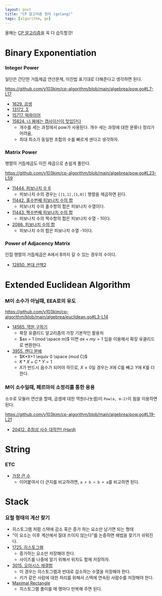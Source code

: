 ```yaml
---
layout: post
title: "CP 알고리즘 정리 (golang)"
tags: [algorithm, go]
---
```


올해는 [CP 알고리즘](https://cp-algorithms.com)을 꼭 다 습득할것!

# Binary Exponentiation

### Integer Power

일단은 간단한 거듭제곱 연산문제, 이진법 표기대로 더해준다고 생각하면 된다.

<https://github.com/y103kim/cp-algorithm/blob/main/algebrea/pow.go#L7-L17>

- [1629. 곱셈](https://www.acmicpc.net/problem/1629)
- [13172. Σ](https://www.acmicpc.net/problem/13272)
- [15717. 떡파이어](https://www.acmicpc.net/problem/15717)
- [15824. 너 봄에는 캡사이신이 맛있단다](https://www.acmicpc.net/problem/15824)
  - 개수를 세는 과정에서 pow가 사용된다. 개수 세는 과정에 대한 분류나 정리가 어려움,
  - 최대 최소가 동일한 조합의 수를 빠르게 센다고 생각하자.

### Matrix Power

행렬의 거듭제곱도 이진 제곱으로 손쉽게 풀린다.

<https://github.com/y103kim/cp-algorithm/blob/main/algebrea/pow.go#L23-L59>

- [11444. 피보나치 수 6](https://www.acmicpc.net/problem/11444)
  - 피보나치 수의 경우는 `[[1,1],[1,0]]` 행렬을 제곱하면 된다.
- [11442. 홀수번째 피보나치 수의 합](https://www.acmicpc.net/problem/11442)
  - 피보나치 수의 홀수항의 합은 피보나치 수열이다.
- [11443. 짝수번째 피보나치 수의 합](https://www.acmicpc.net/problem/11443)
  - 피보나치 수의 짝수항의 합은 피보나치 수열 - 1이다.
- [2086. 피보나치 수의 합](https://www.acmicpc.net/problem/2086)
  - 피보나치 수의 합은 피보나치 수열 -1이다.

### Power of Adjacency Matrix

인접 행렬의 거듭제곱은 A에서 B까지 갈 수 있는 경우의 수이다.

- [12850. 본대 산책2](https://www.acmicpc.net/problem/12850)

# Extended Euclidean Algorithm

### M이 소수가 아닐때, EEA로의 유도

<https://github.com/y103kim/cp-algorithm/blob/main/algebrea/euclidean.go#L3-L14>

- [14565. 역원 구하기](https://www.acmicpc.net/problem/14565)
  - 확장 유클리드 알고리즘의 가장 기본적인 활용처
  - $ax = 1 (mod \space m)$ 이면 $ax + my = 1$ 임을 이용해서 확장 유클리드로 변환한다.
- [3955. 캔디 분배](https://www.acmicpc.net/problem/3955)
  - $K*X+1 \equiv 0 \space (mod C)$
  - $K*X + C*Y = 1$
  - $X$가 반드시 음수가 되어야 하므로, $X \ge 0$일 경우는 $X$에 $C$를 빼고 $Y$에 $K$를 더한다.

### M이 소수일때, 페르마의 소정리를 통한 응용

소수로 모듈러 연산을 할때, 곱셈에 대한 역원(나눗셈)이 `Pow(a, m-2)`이 됨을 이용하면 된다.

<https://github.com/y103kim/cp-algorithm/blob/main/algebrea/pow.go#L19-L21>

- [20412. 추첨상 사수 대작전! (Hard)](https://www.acmicpc.net/problem/20412)

# String

### ETC

- [가장 큰 수](https://programmers.co.kr/learn/courses/30/lessons/42746)
  - 이어붙여서 더 큰지를 비교하려면, `a + b < b + a`를 비교하면 된다.

# Stack

### 요철 형태의 계산 찾기

- 히스토그램 처럼 스택에 감소 혹은 증가 하는 요소만 남기면 되는 형태
- "이 요소는 이후 계산에서 절대 쓰이지 않는다"를 논증하면 해법을 찾기가 쉬워진다.
- [1725. 히스토그램](https://www.acmicpc.net/problem/1725)
  - 증가하는 요소만 저장해야 한다.
  - 사이즈를 나중에 알기 위해서 위치도 함께 저장하자.
- [3015. 오아시스 재결합](https://www.acmicpc.net/problem/3015)
  - 이 경우는 히스토그램과 반대로 감소하는 수열을 저장해야 한다.
  - 키가 같은 사람에 대한 처리를 위해서 스택에 연속된 사람수를 저장해야 한다.
- [Maximal Rectangle](https://leetcode.com/problems/maximal-rectangle/)
  - 히스토그램 풀이를 매 행마다 만복해 주면 된다.

